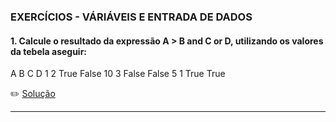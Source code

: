 ### EXERCÍCIOS -  VÁRIÁVEIS E ENTRADA DE DADOS

#### 1. Calcule o resultado da expressão A > B and C or D, utilizando os valores da tebela aseguir:<br>
A   B   C        D
1   2   True   False
10  3   False  False
5   1   True   True

      
 :pencil2: [Solução](https://github.com/Evaldo-comp/C/blob/master/Exerc%C3%ADcios/Solu%C3%A7%C3%B5es_Introdut%C3%B3rios/Exe01.md)
 
 ______

